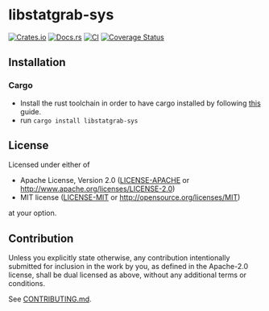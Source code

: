 # libstatgrab-sys

[![Crates.io](https://img.shields.io/crates/v/libstatgrab-sys.svg)](https://crates.io/crates/libstatgrab-sys)
[![Docs.rs](https://docs.rs/libstatgrab-sys/badge.svg)](https://docs.rs/libstatgrab-sys)
[![CI](https://github.com/adamflott/libstatgrab-sys/workflows/CI/badge.svg)](https://github.com/adamflott/libstatgrab-sys/actions)
[![Coverage Status](https://coveralls.io/repos/github/adamflott/libstatgrab-sys/badge.svg?branch=master)](https://coveralls.io/github/adamflott/libstatgrab-sys?branch=main)

## Installation

### Cargo

* Install the rust toolchain in order to have cargo installed by following
  [this](https://www.rust-lang.org/tools/install) guide.
* run `cargo install libstatgrab-sys`

## License

Licensed under either of

 * Apache License, Version 2.0
   ([LICENSE-APACHE](LICENSE-APACHE) or http://www.apache.org/licenses/LICENSE-2.0)
 * MIT license
   ([LICENSE-MIT](LICENSE-MIT) or http://opensource.org/licenses/MIT)

at your option.

## Contribution

Unless you explicitly state otherwise, any contribution intentionally submitted
for inclusion in the work by you, as defined in the Apache-2.0 license, shall be
dual licensed as above, without any additional terms or conditions.

See [CONTRIBUTING.md](CONTRIBUTING.md).
